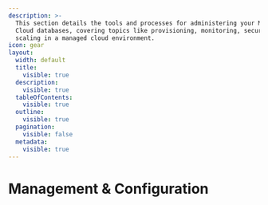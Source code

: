```yaml
---
description: >-
  This section details the tools and processes for administering your MariaDB
  Cloud databases, covering topics like provisioning, monitoring, security, and
  scaling in a managed cloud environment.
icon: gear
layout:
  width: default
  title:
    visible: true
  description:
    visible: true
  tableOfContents:
    visible: true
  outline:
    visible: true
  pagination:
    visible: false
  metadata:
    visible: true
---
```


# Management & Configuration

